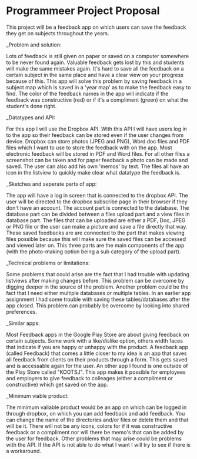 # Programmeer Project Proposal

This project will be a feedback app on which users can save the feedback they get on subjects throughout the years. 

_Problem and solution:

Lots of feedback is still given on paper or saved on a computer somewhere to be never found again. Valuable feedback gets lost
by this and students will make the same mistakes again. It's hard to save all the feedback on a certain subject in the same place
and have a clear view on your progress because of this. This app will solve this problem by saving feedback in a subject map which is saved in 
a 'year map' as to make the feedback easy to find. The color of the feedback names in the app will indicate if the feedback was constructive (red) or
if it's a compliment (green) on what the student's done right. 

_Datatypes and API:

For this app I will use the Dropbox API. With this API I will have users log in to the app so their feedback can be stored even if the user changes
from device. Dropbox can store photos (JPEG and PNG), Word doc files and PDF files which I want to use to store the feedback with on the app. Most electronic feedback will be stored in PDF and Word files. For all other files a screenshot can be taken and for paper feedback a photo can be made and saved. The user can also add his own 'memos' by text. The files all have an icon in the listview to quickly make clear what datatype the feedback is.

_Sketches and seperate parts of app:

The app will have a log in screen that is connected to the dropbox API. The user will be directed to the dropbox subscribe page in their browser if they don't have an account. The account part is connected to the database. The database part can be divided between a files upload part and a view files in database part. The files that can be uploaded are either a PDF, Doc, JPEG or PNG file or the user can make a picture and save a file directly that way. These saved feedbacks are are connected to the part that makes viewing files possible because this will make sure the saved files can be accessed and viewed later on. This three parts are the main components of the app (with the photo-making option being a sub category of the upload part).

_Technical problems or limitations:

Some problems that could arise are the fact that I had trouble with updating listviews after making changes before. This problem can be overcome by digging deeper in the source of the problem. Another problem could be the fact that I need either multiple databases or multiple tables. In an earlier app
assignment I had some trouble with saving these tables/databases after the app closed. This problem can probably be overcome by looking into shared preferences. 

_Similar apps:

Most Feedback apps in the Google Play Store are about giving feedback on certain subjects. Some work with a like/dislike option, others width faces that indicate if you are happy or unhappy with the product. A feedback app (called Feedback) that comes a little closer to my idea is an app that saves all feedback from clients on their products through a form. This gets saved and is accessable again for the user. An other app I found is one outside of the Play Store called "KOOTSJ". This app makes it possible for employees and employers to give feedback to colleages (either a compliment or constructive) which get saved on the app.

_Minimum viable product:

The minimum valiable product would be an app on which can be logged in through dropbox, on which you can add feedback and add feedback. You can change the name of the directories and/or files or delete them and that will be it. There will not be any icons, colors for if it was constructive feedback or a compliment nor will there be memo's that can be added by the user for feedback. Other problems that may arise could be problems with the API. If the API is not able to do what I want I will try to see if there is a workaround.
